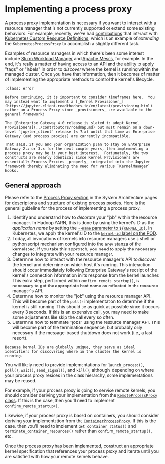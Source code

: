 # Implementing a process proxy
A process proxy implementation is necessary if you want to interact with a resource manager that is not currently supported or extend some existing behaviors.  For example, recently, we've had [contributions](https://github.com/jupyter-server/enterprise_gateway/blob/54c8e31d9b17418f35454b49db691d2ce5643c22/enterprise_gateway/services/processproxies/crd.py#L9) that interact with [Kubernetes Custom Resource Definitions](https://kubernetes.io/docs/concepts/extend-kubernetes/api-extension/custom-resources/#customresourcedefinitions), which is an example of _extending_ the `KubernetesProcessProxy` to accomplish a slightly different task.

Examples of resource managers in which there's been some interest include [Slurm Workload Manager](https://slurm.schedmd.com/documentation.html) and [Apache Mesos](https://mesos.apache.org/), for example.  In the end, it's really a matter of having access to an API and the ability to apply "tags" or "labels" in order to _discover_ where the kernel is running within the managed cluster.  Once you have that information, then it becomes of matter of implementing the appropriate methods to control the kernel's lifecycle.

```{admonition} Important!
:class: error

Before continuing, it is important to consider timeframes here.  You may instead want to implement a [_Kernel Provisioner_](https://jupyter-client.readthedocs.io/en/latest/provisioning.html) rather an a Process Proxy since _provisioners_ are available to the general framework!

The [Enterprise Gateway 4.0 release is slated to adopt Kernel Provisioners](../contributors/roadmap.md) but must remain on a down-level `jupyter_client` release (< 7.x) until that time as Enterprise Gateway (and process proxies) are currently incompatible.

That said, if you and your organization plan to stay on Enterprise Gateway 2.x or 3.x for the next couple years, then implementing a process proxy may be in your best interest.  Fortunately, the two constructs are nearly identical since Kernel Provisioners are essentially Process Proxies _properly_ integrated into the Jupyter framework thereby eliminating the need for various `KernelManager` hooks.
```

## General approach
Please refer to the [Process Proxy section](../contributors/system-architecture.html#process-proxy) in the System Architecture pages for descriptions and structure of existing process proxies.  Here is the general guideline for the process of implementing a process proxy.

1. Identify and understand how to _decorate_ your "job" within the resource manager.  In Hadoop YARN, this is done by using the kernel's ID as the _application name_ by setting the [`--name` parameter to `${KERNEL_ID}`](https://github.com/jupyter-server/enterprise_gateway/blob/54c8e31d9b17418f35454b49db691d2ce5643c22/etc/kernelspecs/spark_python_yarn_cluster/kernel.json#L14).  In Kubernetes, we apply the kernel's ID to the [`kernel-id` label on the POD](https://github.com/jupyter-server/enterprise_gateway/blob/54c8e31d9b17418f35454b49db691d2ce5643c22/etc/kernel-launchers/kubernetes/scripts/kernel-pod.yaml.j2#L16).
2. Today, all invocations of kernels into resource managers use a shell or python script mechanism configured into the `argv` stanza of the kernelspec.  If you take this approach, you need to apply the necessary changes to integrate with your resource manager.
3. Determine how to interact with the resource manager's API to _discover_ the kernel and determine on which host it's running.  This interaction should occur immediately following Enterprise Gateway's receipt of the kernel's connection information in its response from the kernel launcher.  This extra step, performed within `confirm_remote_startup()`, is necessary to get the appropriate host name as reflected in the resource manager's API.
4. Determine how to monitor the "job" using the resource manager API.  This will become part of the `poll()` implementation to determine if the kernel is still running.  This should be as quick as possible since it occurs every 3 seconds.  If this is an expensive call, you may need to make some adjustments like skip the call every so often.
5. Determine how to terminate "jobs" using the resource manager API. This will become part of the termination sequence, but probably only necessary if the message-based shutdown does not work (i.e., a last resort).

```{tip}
Because kernel IDs are globally unique, they serve as ideal identifiers for discovering where in the cluster the kernel is running.
```

You will likely need to provide implementations for `launch_process()`, `poll()`, `wait()`, `send_signal()`, and `kill()`, although, depending on where your process proxy resides in the class hierarchy, some implementations may be reused.

For example, if your process proxy is going to service remote kernels, you should consider deriving your implementation from the [`RemoteProcessProxy` class](https://github.com/jupyter-server/enterprise_gateway/blob/54c8e31d9b17418f35454b49db691d2ce5643c22/enterprise_gateway/services/processproxies/processproxy.py#L981).  If this is the case, then you'll need to implement `confirm_remote_startup()`.

Likewise, if your process proxy is based on containers, you should consider deriving your implementation from the [`ContainerProcessProxy`](https://github.com/jupyter-server/enterprise_gateway/blob/54c8e31d9b17418f35454b49db691d2ce5643c22/enterprise_gateway/services/processproxies/container.py#L34).  If this is the case, then you'll need to implement `get_container_status()` and `terminate_container_resources()` rather than `confirm_remote_startup()`, etc.

Once the process proxy has been implemented, construct an appropriate kernel specification that references your process proxy and iterate until you are satisfied with how your remote kernels behave.


